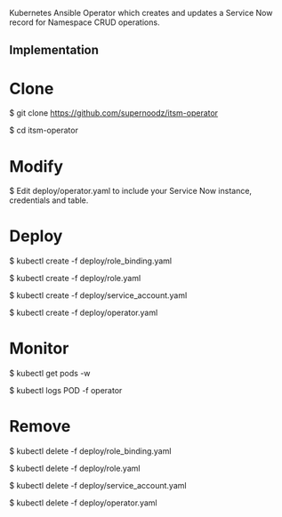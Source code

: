 Kubernetes Ansible Operator which creates and updates a Service Now record for Namespace CRUD operations.

## Implementation

# Clone

$ git clone https://github.com/supernoodz/itsm-operator

$ cd itsm-operator

# Modify

$ Edit deploy/operator.yaml to include your Service Now instance, credentials and table.

# Deploy

$ kubectl create -f deploy/role_binding.yaml

$ kubectl create -f deploy/role.yaml

$ kubectl create -f deploy/service_account.yaml

$ kubectl create -f deploy/operator.yaml

# Monitor

$ kubectl get pods -w

$ kubectl logs POD -f operator

# Remove

$ kubectl delete -f deploy/role_binding.yaml

$ kubectl delete -f deploy/role.yaml

$ kubectl delete -f deploy/service_account.yaml

$ kubectl delete -f deploy/operator.yaml
